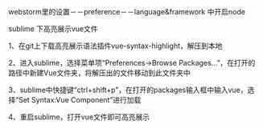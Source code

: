  webstorm里的设置－－preference－－language&framework 中开启node 
 
 
 sublime 下高亮展示vue文件
 
 1、在git上下载高亮展示语法插件vue-syntax-highlight，解压到本地
 
 2、进入sublime，选择菜单项“Preferences->Browse Packages...”，在打开的路径中新建Vue文件夹，将解压出的文件移动到此文件夹中
 
 3、sublime中快捷键“ctrl+shift+p”，在打开的packages输入框中输入vue，选择“Set Syntax:Vue Component”进行加载
 
 4、重启sublime，打开vue文件即可高亮展示

